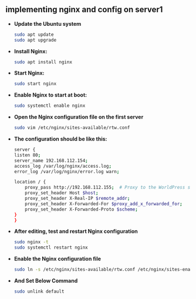 ## implementing nginx and config on server1
- **Update the Ubuntu system**
    ```bash
    sudo apt update
    sudo apt upgrade
    ```
- **Install Nginx:**
    ```bash
    sudo apt install nginx
    ```
- **Start Nginx:**
    ```bash
    sudo start nginx
    ```
- **Enable Nginx to start at boot:**
    ```bash
    sudo systemctl enable nginx
    ```
- **Open the Nginx configuration file on the first server**
    ```bash
    sudo vim /etc/nginx/sites-available/rtw.conf
    ```
- **The configuration should be like this:**
    ```bash
    server {
    listen 80;
    server_name 192.168.112.154;
    access_log /var/log/nginx/access.log;
    error_log /var/log/nginx/error.log warn;

    location / {
        proxy_pass http://192.168.112.155;  # Proxy to the WorldPress server
        proxy_set_header Host $host;
        proxy_set_header X-Real-IP $remote_addr;
        proxy_set_header X-Forwarded-For $proxy_add_x_forwarded_for;
        proxy_set_header X-Forwarded-Proto $scheme;
    }
  }

    ```
 - **After editing, test and restart Nginx configuration**
     ```bash
    sudo nginx -t
    sudo systemctl restart nginx
    ``` 
- **Enable the Nginx configuration file**
    ```bash
    sudo ln -s /etc/nginx/sites-available/rtw.conf /etc/nginx/sites-enabled/rtw.conf
    ```
- **And Set Below Command**    
    ```bash
    sudo unlink default
    ```
